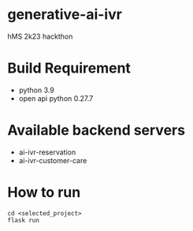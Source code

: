 # generative-ai-ivr
hMS 2k23 hackthon

# Build Requirement

* python 3.9
* open api python 0.27.7

# Available backend servers
* ai-ivr-reservation
* ai-ivr-customer-care

# How to run
```
cd <selected_project>
flask run
```
